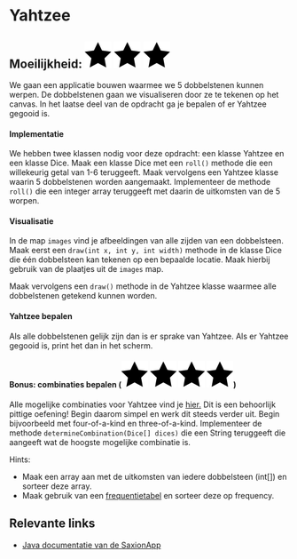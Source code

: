 # Yahtzee
## Moeilijkheid: ![Filled](../resources/star-filled.svg) ![Filled](../resources/star-filled.svg) ![Filled](../resources/star-filled.svg)  

We gaan een applicatie bouwen waarmee we 5 dobbelstenen kunnen werpen. De dobbelstenen gaan we visualiseren door ze te tekenen op het canvas.
In het laatse deel van de opdracht ga je bepalen of er Yahtzee gegooid is.

#### Implementatie
We hebben twee klassen nodig voor deze opdracht: een klasse Yahtzee en een klasse Dice.
Maak een klasse Dice met een `roll()` methode die een willekeurig getal van 1-6 teruggeeft.
Maak vervolgens een Yahtzee klasse waarin 5 dobbelstenen worden aangemaakt.
Implementeer de methode `roll()` die een integer array teruggeeft met daarin de uitkomsten van de 5 worpen. 

#### Visualisatie
In de map `images` vind je afbeeldingen van alle zijden van een dobbelsteen. Maak eerst een `draw(int x, int y, int width)` methode in de klasse Dice die één dobbelsteen kan tekenen op een bepaalde locatie. Maak hierbij gebruik van de plaatjes uit de `images` map.

Maak vervolgens een `draw()` methode in de Yahtzee klasse waarmee alle dobbelstenen getekend kunnen worden.

#### Yahtzee bepalen
Als alle dobbelstenen gelijk zijn dan is er sprake van Yahtzee. Als er Yahtzee gegooid is, print het dan in het scherm.

#### Bonus: combinaties bepalen (![Filled](../resources/star-filled.svg) ![Filled](../resources/star-filled.svg) ![Filled](../resources/star-filled.svg) ![Filled](../resources/star-filled.svg))
Alle mogelijke combinaties voor Yahtzee vind je [hier.](https://nl.wikipedia.org/wiki/Yahtzee)
Dit is een behoorlijk pittige oefening! Begin daarom simpel en werk dit steeds verder uit. Begin bijvoorbeeld met four-of-a-kind en three-of-a-kind.
Implementeer de methode `determineCombination(Dice[] dices)` die een String teruggeeft die aangeeft wat de hoogste mogelijke combinatie is.

Hints:
- Maak een array aan met de uitkomsten van iedere dobbelsteen (int[]) en sorteer deze array.
- Maak gebruik van een [frequentietabel](https://www.mathsteacher.com.au/year8/ch17_stat/03_freq/freq.htm) en sorteer deze op frequency.

## Relevante links
* [Java documentatie van de SaxionApp](https://saxionapp.hboictlab.nl/nl/saxion/app/SaxionApp.html)